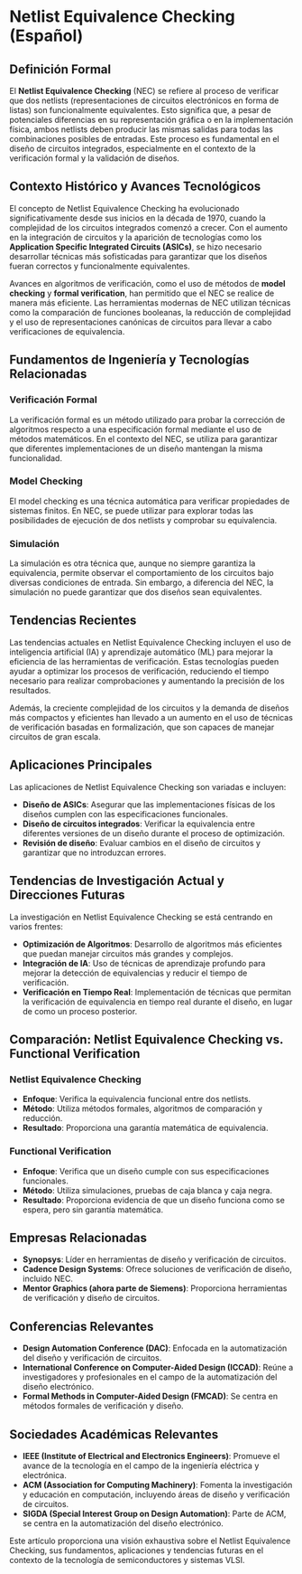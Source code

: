 # Netlist Equivalence Checking (Español)

## Definición Formal

El **Netlist Equivalence Checking** (NEC) se refiere al proceso de verificar que dos netlists (representaciones de circuitos electrónicos en forma de listas) son funcionalmente equivalentes. Esto significa que, a pesar de potenciales diferencias en su representación gráfica o en la implementación física, ambos netlists deben producir las mismas salidas para todas las combinaciones posibles de entradas. Este proceso es fundamental en el diseño de circuitos integrados, especialmente en el contexto de la verificación formal y la validación de diseños.

## Contexto Histórico y Avances Tecnológicos

El concepto de Netlist Equivalence Checking ha evolucionado significativamente desde sus inicios en la década de 1970, cuando la complejidad de los circuitos integrados comenzó a crecer. Con el aumento en la integración de circuitos y la aparición de tecnologías como los **Application Specific Integrated Circuits (ASICs)**, se hizo necesario desarrollar técnicas más sofisticadas para garantizar que los diseños fueran correctos y funcionalmente equivalentes.

Avances en algoritmos de verificación, como el uso de métodos de **model checking** y **formal verification**, han permitido que el NEC se realice de manera más eficiente. Las herramientas modernas de NEC utilizan técnicas como la comparación de funciones booleanas, la reducción de complejidad y el uso de representaciones canónicas de circuitos para llevar a cabo verificaciones de equivalencia.

## Fundamentos de Ingeniería y Tecnologías Relacionadas

### Verificación Formal

La verificación formal es un método utilizado para probar la corrección de algoritmos respecto a una especificación formal mediante el uso de métodos matemáticos. En el contexto del NEC, se utiliza para garantizar que diferentes implementaciones de un diseño mantengan la misma funcionalidad.

### Model Checking

El model checking es una técnica automática para verificar propiedades de sistemas finitos. En NEC, se puede utilizar para explorar todas las posibilidades de ejecución de dos netlists y comprobar su equivalencia.

### Simulación

La simulación es otra técnica que, aunque no siempre garantiza la equivalencia, permite observar el comportamiento de los circuitos bajo diversas condiciones de entrada. Sin embargo, a diferencia del NEC, la simulación no puede garantizar que dos diseños sean equivalentes.

## Tendencias Recientes

Las tendencias actuales en Netlist Equivalence Checking incluyen el uso de inteligencia artificial (IA) y aprendizaje automático (ML) para mejorar la eficiencia de las herramientas de verificación. Estas tecnologías pueden ayudar a optimizar los procesos de verificación, reduciendo el tiempo necesario para realizar comprobaciones y aumentando la precisión de los resultados.

Además, la creciente complejidad de los circuitos y la demanda de diseños más compactos y eficientes han llevado a un aumento en el uso de técnicas de verificación basadas en formalización, que son capaces de manejar circuitos de gran escala.

## Aplicaciones Principales

Las aplicaciones de Netlist Equivalence Checking son variadas e incluyen:

- **Diseño de ASICs**: Asegurar que las implementaciones físicas de los diseños cumplen con las especificaciones funcionales.
- **Diseño de circuitos integrados**: Verificar la equivalencia entre diferentes versiones de un diseño durante el proceso de optimización.
- **Revisión de diseño**: Evaluar cambios en el diseño de circuitos y garantizar que no introduzcan errores.

## Tendencias de Investigación Actual y Direcciones Futuras

La investigación en Netlist Equivalence Checking se está centrando en varios frentes:

- **Optimización de Algoritmos**: Desarrollo de algoritmos más eficientes que puedan manejar circuitos más grandes y complejos.
- **Integración de IA**: Uso de técnicas de aprendizaje profundo para mejorar la detección de equivalencias y reducir el tiempo de verificación.
- **Verificación en Tiempo Real**: Implementación de técnicas que permitan la verificación de equivalencia en tiempo real durante el diseño, en lugar de como un proceso posterior.

## Comparación: Netlist Equivalence Checking vs. Functional Verification

### Netlist Equivalence Checking

- **Enfoque**: Verifica la equivalencia funcional entre dos netlists.
- **Método**: Utiliza métodos formales, algoritmos de comparación y reducción.
- **Resultado**: Proporciona una garantía matemática de equivalencia.

### Functional Verification

- **Enfoque**: Verifica que un diseño cumple con sus especificaciones funcionales.
- **Método**: Utiliza simulaciones, pruebas de caja blanca y caja negra.
- **Resultado**: Proporciona evidencia de que un diseño funciona como se espera, pero sin garantía matemática.

## Empresas Relacionadas

- **Synopsys**: Líder en herramientas de diseño y verificación de circuitos.
- **Cadence Design Systems**: Ofrece soluciones de verificación de diseño, incluido NEC.
- **Mentor Graphics (ahora parte de Siemens)**: Proporciona herramientas de verificación y diseño de circuitos.

## Conferencias Relevantes

- **Design Automation Conference (DAC)**: Enfocada en la automatización del diseño y verificación de circuitos.
- **International Conference on Computer-Aided Design (ICCAD)**: Reúne a investigadores y profesionales en el campo de la automatización del diseño electrónico.
- **Formal Methods in Computer-Aided Design (FMCAD)**: Se centra en métodos formales de verificación y diseño.

## Sociedades Académicas Relevantes

- **IEEE (Institute of Electrical and Electronics Engineers)**: Promueve el avance de la tecnología en el campo de la ingeniería eléctrica y electrónica.
- **ACM (Association for Computing Machinery)**: Fomenta la investigación y educación en computación, incluyendo áreas de diseño y verificación de circuitos.
- **SIGDA (Special Interest Group on Design Automation)**: Parte de ACM, se centra en la automatización del diseño electrónico.

Este artículo proporciona una visión exhaustiva sobre el Netlist Equivalence Checking, sus fundamentos, aplicaciones y tendencias futuras en el contexto de la tecnología de semiconductores y sistemas VLSI.